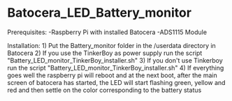# Batocera_LED_Battery_monitor
  Prerequisites:
    -Raspberry Pi with installed Batocera
    -ADS1115 Module
    
  Installation:
     1) Put the Battery_monitor folder in the /userdata directory in Batocera
     2) If you use the TinkerBoy as power supply run the script "Battery_LED_monitor_TinkerBoy_installer.sh"
     3) If you don't use Tinkerboy run the script "Battery_LED_monitor_TinkerBoy_installer.sh"
     4) If everything goes well the raspberry pi will reboot and at the next boot, after the main screen of batocera has started, the LED will start flashing green, yellow and red and then settle on the color corresponding to the battery status
  
